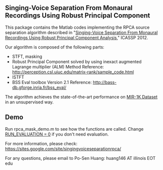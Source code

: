 ## Singing-Voice Separation From Monaural Recordings Using Robust Principal Component
This package contains the Matlab codes implementing the RPCA source separation algorithm described in
"[Singing-Voice Separation From Monaural Recordings Using Robust Principal Component Analysis](http://posenhuang.github.io/papers/RPCA_Separation_ICASSP2012.pdf)," ICASSP 2012.

Our algorithm is composed of the following parts:
- STFT, masking
- Robust Principal Component solved by using inexact augmented Lagrange multiplier (ALM) Method
   Reference: http://perception.csl.uiuc.edu/matrix-rank/sample_code.html
- ISTFT
- BSS Eval toolbox Version 2.1
   Reference: http://bass-db.gforge.inria.fr/bss_eval/

The algorithm achieves the state-of-the-art performance on [MIR-1K Dataset](https://sites.google.com/site/unvoicedsoundseparation/mir-1k) in an unsupervised way.

## Demo 
Run rpca_mask_demo.m to see how the functions are called.
Change [RUN_EVALUATION = 0](https://github.com/posenhuang/singingvoiceseparationrpca/blob/master/rpca_mask_demo.m#L32) if you don't need evaluation.

For more information, please check: https://sites.google.com/site/singingvoiceseparationrpca/

For any questions, please email to Po-Sen Huang: huang146 AT illinois EOT edu
